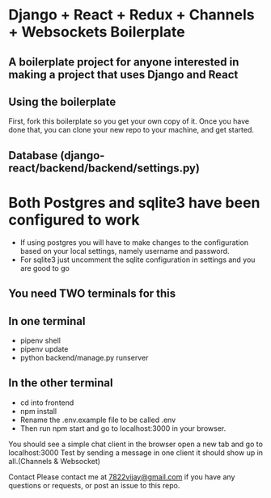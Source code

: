 
# Django + React + Redux + Channels + Websockets Boilerplate

## A boilerplate project for anyone interested in making a project that uses Django and React

## Using the boilerplate

First, fork this boilerplate so you get your own copy of it. Once you have done that, you can clone your new repo to your machine, and get started.

## Database (django-react/backend/backend/settings.py)

# Both Postgres and sqlite3 have been configured to work

- If using postgres you will have to make changes to the configuration based on your local settings, namely username and password.
- For sqlite3 just uncomment the sqlite configuration in settings and you are good to go

## You need TWO terminals for this

## In one terminal

- pipenv shell
- pipenv update
- python backend/manage.py runserver

## In the other terminal

- cd into frontend
- npm install
- Rename the .env.example file to be called .env
- Then run npm start and go to localhost:3000 in your browser.

You should see a simple chat client in the browser
open a new tab and go to localhost:3000
Test by sending a message in one client it should show up in all.(Channels & Websocket)

Contact
Please contact me at 7822vijay@gmail.com if you have any questions or requests, or post an issue to this repo.

